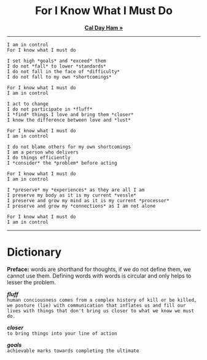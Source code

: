 <h1 align="center">For I Know What I Must Do</h1>
<p align="center">
<a href="https://caldayham.com"><strong>Cal Day Ham »</strong></a>  
<p>

---
```
I am in control  
For I know what I must do  
```
```
I set high *goals* and *exceed* them  
I do not *fall* to lower *standards*  
I do not fall in the face of *difficulty*  
I do not fall to my own *shortcomings*  

For I know what I must do  
I am in control
```
```
I act to change  
I do not participate in *fluff*  
I *find* things I love and bring them *closer*  
I know the difference between love and *lust*  

For I know what I must do  
I am in control
```
```
I do not blame others for my own shortcomings  
I am a person who delivers  
I do things efficiently  
I *consider* the *problem* before acting  

For I know what I must do
I am in control
```
```
I *preserve* my *experiences* as they are all I am  
I preserve my body as it is my current *vessle*  
I preserve and grow my mind as it is my current *processor*  
I preserve and grow my *connections* as I am not alone

For I know what I must do  
I am in control 
```
---
# Dictionary
**Preface:** words are shorthand for thoughts, if we do not define them, we cannot use them. Defining words with words is circular and only helps to lesser the problem.  

***fluff***  
`human conciousness comes from a complex history of kill or be killed, we posture (lie) with communication that inflates us and fill our lives with things that don't bring us closer to what we know we must do.`  

***closer***  
`to bring things into your line of action`

***goals***  
`achievable marks towards completing the ultimate`